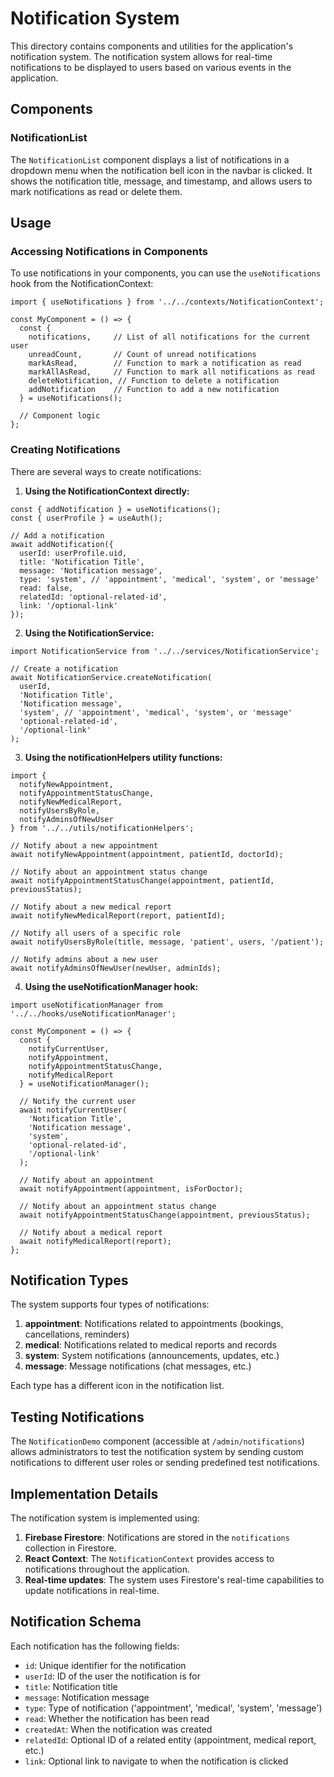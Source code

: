 # Notification System

This directory contains components and utilities for the application's notification system. The notification system allows for real-time notifications to be displayed to users based on various events in the application.

## Components

### NotificationList

The `NotificationList` component displays a list of notifications in a dropdown menu when the notification bell icon in the navbar is clicked. It shows the notification title, message, and timestamp, and allows users to mark notifications as read or delete them.

## Usage

### Accessing Notifications in Components

To use notifications in your components, you can use the `useNotifications` hook from the NotificationContext:

```tsx
import { useNotifications } from '../../contexts/NotificationContext';

const MyComponent = () => {
  const { 
    notifications,     // List of all notifications for the current user
    unreadCount,       // Count of unread notifications
    markAsRead,        // Function to mark a notification as read
    markAllAsRead,     // Function to mark all notifications as read
    deleteNotification, // Function to delete a notification
    addNotification    // Function to add a new notification
  } = useNotifications();
  
  // Component logic
};
```

### Creating Notifications

There are several ways to create notifications:

1. **Using the NotificationContext directly:**

```tsx
const { addNotification } = useNotifications();
const { userProfile } = useAuth();

// Add a notification
await addNotification({
  userId: userProfile.uid,
  title: 'Notification Title',
  message: 'Notification message',
  type: 'system', // 'appointment', 'medical', 'system', or 'message'
  read: false,
  relatedId: 'optional-related-id',
  link: '/optional-link'
});
```

2. **Using the NotificationService:**

```tsx
import NotificationService from '../../services/NotificationService';

// Create a notification
await NotificationService.createNotification(
  userId,
  'Notification Title',
  'Notification message',
  'system', // 'appointment', 'medical', 'system', or 'message'
  'optional-related-id',
  '/optional-link'
);
```

3. **Using the notificationHelpers utility functions:**

```tsx
import { 
  notifyNewAppointment,
  notifyAppointmentStatusChange,
  notifyNewMedicalReport,
  notifyUsersByRole,
  notifyAdminsOfNewUser
} from '../../utils/notificationHelpers';

// Notify about a new appointment
await notifyNewAppointment(appointment, patientId, doctorId);

// Notify about an appointment status change
await notifyAppointmentStatusChange(appointment, patientId, previousStatus);

// Notify about a new medical report
await notifyNewMedicalReport(report, patientId);

// Notify all users of a specific role
await notifyUsersByRole(title, message, 'patient', users, '/patient');

// Notify admins about a new user
await notifyAdminsOfNewUser(newUser, adminIds);
```

4. **Using the useNotificationManager hook:**

```tsx
import useNotificationManager from '../../hooks/useNotificationManager';

const MyComponent = () => {
  const { 
    notifyCurrentUser,
    notifyAppointment,
    notifyAppointmentStatusChange,
    notifyMedicalReport
  } = useNotificationManager();
  
  // Notify the current user
  await notifyCurrentUser(
    'Notification Title',
    'Notification message',
    'system',
    'optional-related-id',
    '/optional-link'
  );
  
  // Notify about an appointment
  await notifyAppointment(appointment, isForDoctor);
  
  // Notify about an appointment status change
  await notifyAppointmentStatusChange(appointment, previousStatus);
  
  // Notify about a medical report
  await notifyMedicalReport(report);
};
```

## Notification Types

The system supports four types of notifications:

1. **appointment**: Notifications related to appointments (bookings, cancellations, reminders)
2. **medical**: Notifications related to medical reports and records
3. **system**: System notifications (announcements, updates, etc.)
4. **message**: Message notifications (chat messages, etc.)

Each type has a different icon in the notification list.

## Testing Notifications

The `NotificationDemo` component (accessible at `/admin/notifications`) allows administrators to test the notification system by sending custom notifications to different user roles or sending predefined test notifications.

## Implementation Details

The notification system is implemented using:

1. **Firebase Firestore**: Notifications are stored in the `notifications` collection in Firestore.
2. **React Context**: The `NotificationContext` provides access to notifications throughout the application.
3. **Real-time updates**: The system uses Firestore's real-time capabilities to update notifications in real-time.

## Notification Schema

Each notification has the following fields:

- `id`: Unique identifier for the notification
- `userId`: ID of the user the notification is for
- `title`: Notification title
- `message`: Notification message
- `type`: Type of notification ('appointment', 'medical', 'system', 'message')
- `read`: Whether the notification has been read
- `createdAt`: When the notification was created
- `relatedId`: Optional ID of a related entity (appointment, medical report, etc.)
- `link`: Optional link to navigate to when the notification is clicked